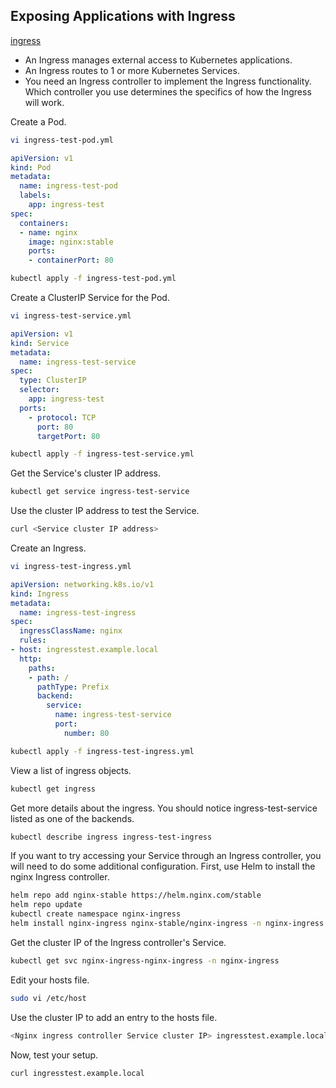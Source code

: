 ## Exposing Applications with Ingress
[ingress](https://kubernetes.io/docs/concepts/services-networking/ingress/)

* An Ingress manages external access to Kubernetes applications.
* An Ingress routes to 1 or more Kubernetes Services.
* You need an Ingress controller to implement the Ingress functionality. Which controller you use determines the specifics of how the Ingress will work.

Create a Pod.
```bash
vi ingress-test-pod.yml
```
```yaml
apiVersion: v1
kind: Pod
metadata:
  name: ingress-test-pod
  labels:
    app: ingress-test
spec:
  containers:
  - name: nginx
    image: nginx:stable
    ports:
    - containerPort: 80
```

```bash
kubectl apply -f ingress-test-pod.yml
```
Create a ClusterIP Service for the Pod.
```bash
vi ingress-test-service.yml
```
```yaml
apiVersion: v1
kind: Service
metadata:
  name: ingress-test-service
spec:
  type: ClusterIP
  selector:
    app: ingress-test
  ports:
    - protocol: TCP
      port: 80
      targetPort: 80
```
```bash
kubectl apply -f ingress-test-service.yml
```
Get the Service's cluster IP address.
```bash
kubectl get service ingress-test-service
```
Use the cluster IP address to test the Service.

```bash
curl <Service cluster IP address>
```
Create an Ingress.
```bash
vi ingress-test-ingress.yml
```

```yaml
apiVersion: networking.k8s.io/v1
kind: Ingress
metadata:
  name: ingress-test-ingress
spec:
  ingressClassName: nginx
  rules:
- host: ingresstest.example.local
  http:
    paths:
    - path: /
      pathType: Prefix
      backend:
        service:
          name: ingress-test-service
          port:
            number: 80
```
```bash
kubectl apply -f ingress-test-ingress.yml
```
View a list of ingress objects.
```bash
kubectl get ingress
```
Get more details about the ingress. You should notice ingress-test-service listed as one of the backends.
```bash
kubectl describe ingress ingress-test-ingress
```
If you want to try accessing your Service through an Ingress controller, you will need to do some additional configuration.
First, use Helm to install the nginx Ingress controller.
```bash
helm repo add nginx-stable https://helm.nginx.com/stable
helm repo update
kubectl create namespace nginx-ingress
helm install nginx-ingress nginx-stable/nginx-ingress -n nginx-ingress
```
Get the cluster IP of the Ingress controller's Service.
```bash
kubectl get svc nginx-ingress-nginx-ingress -n nginx-ingress
```
Edit your hosts file.
```bash
sudo vi /etc/host
```
Use the cluster IP to add an entry to the hosts file.
```bash
<Nginx ingress controller Service cluster IP> ingresstest.example.local
```
Now, test your setup.
```bash
curl ingresstest.example.local
```
